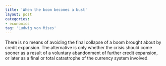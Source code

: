 ```yaml
---
title: 'When the boom becomes a bust'
layout: post
categories:
- economics
tag: 'Ludwig von Mises'
---
```


There is no means of avoiding the final collapse of a boom brought about by credit expansion. The alternative is only whether the crisis should come sooner as a result of a voluntary abandonment of further credit expansion, or later as a final or total catastrophe of the currency system involved.